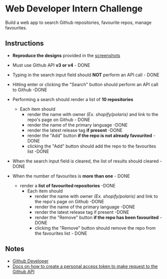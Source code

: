 # Web Developer Intern Challenge

Build a web app to search Github repositories, favourite repos, manage favourites.

## Instructions
- **Reproduce the designs** provided in the [screenshots](screenshots/desktop.jpg)
- Must use Github API **v3 or v4** - DONE
- Typing in the search input field should **NOT** perform an API call - DONE
- Hitting enter or clicking the "Search" button should perform an API call to Github -DONE

- Performing a search should render a list of **10 repositories**
	- Each item should
		- render the name with owner *(Ex. shopify/polaris)* and link to the repo's page on Github - DONE
		- render the name of the primary language -DONE
		- render the latest release tag **if present** -DONE
		- render the "Add" button **if the repo is not already favourited** -DONE
		- clicking the "Add" button should add the repo to the favourites list -DONE
- When the search input field is cleared, the list of results should cleared -DONE


- When the number of favourites is **more than one** - DONE
	- render a **list of favourited repositories** -DONE
		- Each item should
			- render the name with owner *(Ex. shopify/polaris)* and link to the repo's page on Github -DONE
			- render the name of the primary language -DONE
			- render the latest release tag if present -DONE
			- render the "Remove" button **if the repo has been favourited** -DONE
			- clicking the "Remove" button should remove the repo from the favourites list - DONE

## Notes
- [Github Developer](https://developer.github.com/)
- [Docs on how to create a personal access token to make request to the Github API](https://help.github.com/articles/creating-a-personal-access-token-for-the-command-line/)
